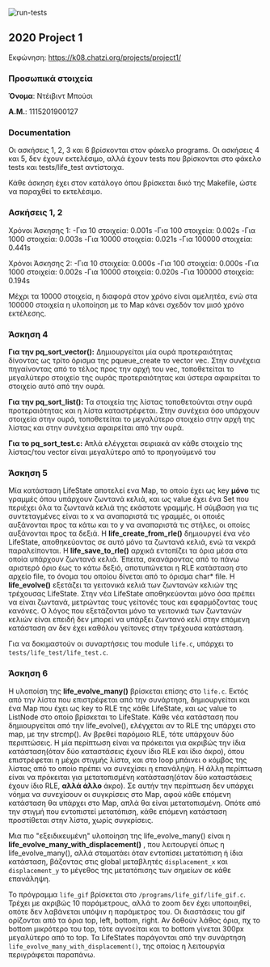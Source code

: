 ![run-tests](../../workflows/run-tests/badge.svg)

## 2020 Project 1

Εκφώνηση: https://k08.chatzi.org/projects/project1/


### Προσωπικά στοιχεία

__Όνομα__: Ντέιβιντ Μπούσι

__Α.Μ.__: 1115201900127

### Documentation
Οι ασκήσεις 1, 2, 3 και 6 βρίσκονται στον φάκελο programs.
Οι ασκήσεις 4 και 5, δεν έχουν εκτελέσιμο, αλλά έχουν tests που βρίσκονται στο φάκελο tests και tests/life_test αντίστοιχα.

Κάθε άσκηση έχει στον κατάλογο όπου βρίσκεται δικό της Makefile, ώστε να παραχθεί το εκτελέσιμο.

### Ασκήσεις 1, 2

Χρόνοι Άσκησης 1:
-Για 10 στοιχεία: 0.001s
-Για 100 στοιχεία: 0.002s
-Για 1000 στοιχεία: 0.003s
-Για 10000 στοιχεία: 0.021s
-Για 100000 στοιχεία: 0.441s

Χρόνοι Άσκησης 2:
-Για 10 στοιχεία: 0.000s
-Για 100 στοιχεία: 0.000s
-Για 1000 στοιχεία: 0.002s
-Για 10000 στοιχεία: 0.020s
-Για 100000 στοιχεία: 0.194s

Μέχρι τα 10000 στοιχεία, η διαφορά στον χρόνο είναι αμελητέα, ενώ στα 100000 στοιχεία η υλοποίηση με το Map κάνει σχεδόν τον μισό χρόνο εκτέλεσης.

### Άσκηση 4

__Για την pq_sort_vector():__
    Δημιουργείται μία ουρά προτεραιότητας δίνοντας ως τρίτο όρισμα της pqueue_create το vector vec.
    Στην συνέχεια πηγαίνοντας από το τέλος προς την αρχή του vec, τοποθετείται το μεγαλύτερο στοιχείο της
    ουράς προτεραιότητας και ύστερα αφαιρείται το στοιχείο αυτό από την ουρά.

__Για την pq_sort_list():__
    Τα στοιχεία της λίστας τοποθετούνται στην ουρά προτεραιότητας και η λίστα καταστρέφεται.
    Στην συνέχεια όσο υπάρχουν στοιχεία στην ουρά, τοποθετείται το μεγαλύτερο στοιχείο στην αρχή της λίστας και στην συνέχεια αφαιρείται από την ουρά.

__Για το pq_sort_test.c:__
    Απλά ελέγχεται σειριακά αν κάθε στοιχείο της λίστας/του vector είναι μεγαλύτερο από το προηγούμενό του

### Άσκηση 5

Μία κατάσταση LifeState αποτελεί ενα Map, το οποίο έχει ως key __μόνο__ τις γραμμές όπου υπάρχουν ζωντανά κελιά, και ως value έχει ένα Set 
που περιέχει όλα τα ζωντανά κελιά της εκάστοτε γραμμής.
Η σύμβαση για τις συντεταγμένες είναι το x να αναπαριστά τις γραμμές, οι οποιές αυξάνονται προς τα κάτω και το y να αναπαριστά τις στήλες,
οι οποίες αυξάνονται προς τα δεξιά.
Η __life_create_from_rle()__ δημιουργεί ένα νέο LifeState, αποθηκεύοντας σε αυτό μόνο τα ζωντανά κελιά, ενώ τα νεκρά παραλείπονται.
Η __life_save_to_rle()__ αρχικά εντοπίζει τα όρια μέσα στα οποία υπάρχουν ζωντανά κελιά. Έπειτα, σκανάροντας από το πάνω αριστερό όριο έως το κάτω δεξιό, αποτυπώνεται η RLE κατάσταση στο αρχείο file, το όνομα του οποίου δίνεται από το όρισμα char* file.
Η __life_evolve()__ εξετάζει τα γειτονικά κελιά των ζωντανών κελιών της τρέχουσας LifeState. Στην νέα LifeState αποθηκεύονται μόνο όσα πρέπει να είναι ζωντανά, μετρώντας τους γείτονές τους και εφαρμόζοντας τους κανόνες. Ο λόγος που εξετάζονται μόνο τα γειτονικά των ζωντανών κελιών είναι επειδή δεν μπορεί να υπάρξει ζωντανό κελί στην επόμενη κατάσταση αν δεν έχει καθόλου γείτονες στην τρέχουσα κατάσταση.

Για να δοκιμαστούν οι συναρτήσεις του module `life.c`, υπάρχει το `tests/life_test/life_test.c`.

### Άσκηση 6

Η υλοποίση της __life_evolve_many()__ βρίσκεται επίσης στο `life.c`. Εκτός από την λίστα που επιστρέφεται από την συνάρτηση, δημιουργείται και ένα Map που έχει ως key το RLE της κάθε LifeState, και ως value το ListNode στο οποίο βρίσκεται το LifeState. Κάθε νέα κατάσταση που δημιουργείται από την life_evolve(), ελέγχεται αν το RLE της υπάρχει στο map, με την strcmp().
Αν βρεθεί παρόμοιο RLE, τότε υπάρχουν δύο περιπτώσεις. Η μία περίπτωση είναι να πρόκειται για ακριβώς την ίδια κατάσταση(όταν δύο καταστάσεις έχουν ίδιο RLE και ίδιο άκρο), όπου επιστρέφεται η μέχρι στιγμής λίστα, και στο loop μπάινει ο κόμβος της λίστας από το οποίο πρέπει να συνεχίσει η επανάληψη.
Η άλλη περίπτωση είναι να πρόκειται για μετατοπισμένη κατάσταση(όταν δύο καταστάσεις έχουν ίδιο RLE, __αλλά άλλο__ άκρο). Σε αυτήν την περίπτωση δεν υπάρχει νόημα να συνεχίσουν οι συγκρίσεις στο Map, αφού κάθε επόμενη κατάσταση θα υπάρχει στο Map, απλά θα είναι μετατοπισμένη. Οπότε από την στιγμή που εντοπιστεί μετατόπιση, κάθε επόμενη κατάσταση προστίθεται στην λίστα, χωρίς συγκρίσεις.

Μια πιο "εξειδικευμένη" υλοποίηση της life_evolve_many() είναι η __life_evolve_many_with_displacement()__ , που λειτουργεί όπως η life_evolve_many(), αλλά σταματάει όταν εντοπίσει μετατόπιση ή ίδια κατάσταση, βάζοντας στις global μεταβλητές `displacement_x` και `displacement_y` το μέγεθος της μετατόπισης των σημείων σε κάθε επανάληψη.

Το πρόγραμμα `life_gif` βρίσκεται στο `/programs/life_gif/life_gif.c`. Τρέχει με ακριβώς 10 παράμετρους, αλλά το zoom δεν έχει υποποιηθεί, οπότε δεν λαβάνεται υπόψιν η παράμετρος του. Οι διαστάσεις του gif ορίζονται από τα όρια top, left, bottom, right. Αν δοθούν λάθος όρια, πχ το bottom μικρότερο του top, τότε αγνοείται και το bottom γίνεται 300px μεγαλύτερο από το top.
Τα LifeStates παράγονται από την συνάρτηση `life_evolve_many_with_displacement()`, της οποίας η λειτουργία περιγράφεται παραπάνω.